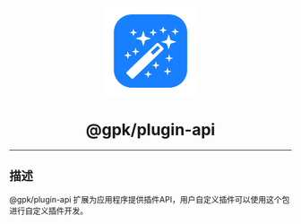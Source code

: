 <div align='center'>

<br />

<img src='https://raw.githubusercontent.com/jaylenchan/gpk/main/logo/gepick.svg?sanitize=true' alt='gepick-logo' width='160px' />

<h1>@gpk/plugin-api</h1>

<hr />

</div>

## 描述

@gpk/plugin-api 扩展为应用程序提供插件API，用户自定义插件可以使用这个包进行自定义插件开发。
